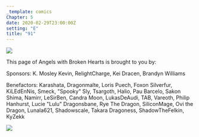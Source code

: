 ```yaml
---
_template: comics
Chapter: 5
date: 2020-02-29T23:00:00Z
setting: "E"
title: "91"
---
```


![](</uploads/D 5.png>)

This page of Angels with Broken Hearts is brought to you by:

Sponsors: K. Mosley Kevin, RelightCharge, Kei Dracen, Brandyn Williams

Benefactors: Karashata, Dragonmalte, Loris Puech, Foxon Silverfur, KiLEdEnNis, Smeck, "Spooky" Sly, Tsargoth, Halio, Pau Barcelo, Sakon Shima, Namirr, LeSirBen, Candra Moon, LukasDeAudi, TAB, Vareoth, Philip Hanhurst, Lucie "Lulu" Dragonsbane, Rye The Dragon, SiliconMage, Ovi the Dragon, Lunala621, Shadowscale, Takara Dragoness, ShadowTheFelkin, KyZekk

[![](/uploads/patreon-banner.jpg)](http://patreon.com/mbsaunders)
